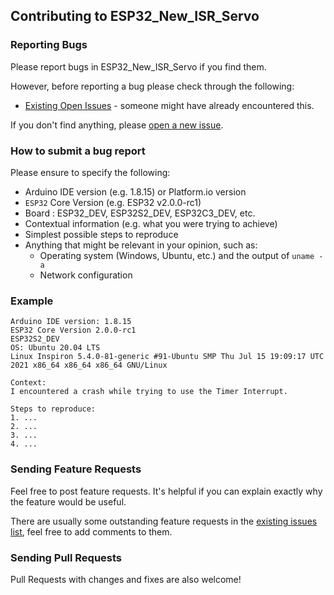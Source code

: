 ## Contributing to ESP32_New_ISR_Servo

### Reporting Bugs

Please report bugs in ESP32_New_ISR_Servo if you find them.

However, before reporting a bug please check through the following:

* [Existing Open Issues](https://github.com/khoih-prog/ESP32_New_ISR_Servo/issues) - someone might have already encountered this.

If you don't find anything, please [open a new issue](https://github.com/khoih-prog/ESP32_New_ISR_Servo/issues/new).

### How to submit a bug report

Please ensure to specify the following:

* Arduino IDE version (e.g. 1.8.15) or Platform.io version
* `ESP32` Core Version (e.g. ESP32 v2.0.0-rc1)
* Board : ESP32_DEV, ESP32S2_DEV, ESP32C3_DEV, etc.
* Contextual information (e.g. what you were trying to achieve)
* Simplest possible steps to reproduce
* Anything that might be relevant in your opinion, such as:
  * Operating system (Windows, Ubuntu, etc.) and the output of `uname -a`
  * Network configuration


### Example

```
Arduino IDE version: 1.8.15
ESP32 Core Version 2.0.0-rc1
ESP32S2_DEV
OS: Ubuntu 20.04 LTS
Linux Inspiron 5.4.0-81-generic #91-Ubuntu SMP Thu Jul 15 19:09:17 UTC 2021 x86_64 x86_64 x86_64 GNU/Linux

Context:
I encountered a crash while trying to use the Timer Interrupt.

Steps to reproduce:
1. ...
2. ...
3. ...
4. ...
```

### Sending Feature Requests

Feel free to post feature requests. It's helpful if you can explain exactly why the feature would be useful.

There are usually some outstanding feature requests in the [existing issues list](https://github.com/khoih-prog/ESP32_New_ISR_Servo/issues?q=is%3Aopen+is%3Aissue+label%3Aenhancement), feel free to add comments to them.

### Sending Pull Requests

Pull Requests with changes and fixes are also welcome!
